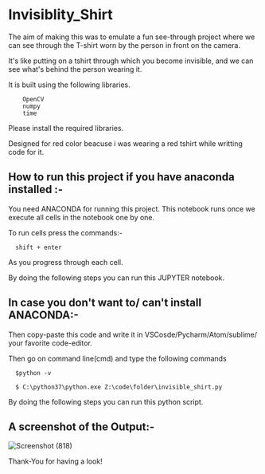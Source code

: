 # Invisiblity_Shirt

The aim of making this was to emulate a fun see-through project where we can see through the T-shirt worn by the person in front on the camera.

It's like putting on a tshirt through which you become invisible, and we can see what's behind the person wearing it.

It is built using the following libraries.
  
        OpenCV
        numpy
        time
        
        
Please install the required libraries.


Designed for red color beacuse i was wearing a red tshirt while writting code for it.


## How to run this project if you have anaconda installed :-

You need ANACONDA for running this project. This notebook runs once we execute all cells in the notebook one by one.

To run cells press the commands:- 
      
      shift + enter
      
As you progress through each cell.

By doing the following steps you can run this JUPYTER notebook.


## In case you don't want to/ can't install ANACONDA:- 

Then copy-paste this code and write it in VSCosde/Pycharm/Atom/sublime/ your favorite code-editor.

Then go on command line(cmd) and type the following commands

      $python -v
      
      $ C:\python37\python.exe Z:\code\folder\invisible_shirt.py
      
 By doing the following steps you can run this python script.
 
 
 
 
 
 
## A screenshot of the Output:-
 
 ![Screenshot (818)](https://user-images.githubusercontent.com/58680992/88189452-b38f7b00-cc56-11ea-9a5f-6ba31b2e1875.png)







 
 
 
 
Thank-You for having a look!
